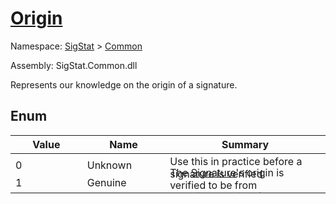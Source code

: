 # [Origin](./Origin.md)
Namespace: [SigStat]() > [Common](./README.md)

Assembly: SigStat.Common.dll


Represents our knowledge on the origin of a signature.

##	Enum

| Value | Name | Summary | 
| --- | --- | --- | 
| 0<div style="margin: -28px 0px 0px 0px;"><img width=200/>  | Unknown<div style="margin: -28px 0px 0px 0px;"><img width=200/>  | Use this in practice before a signature is verified.<div style="margin: -28px 0px 0px 0px;"><img width=200/>  | <br>
| 1<div style="margin: -28px 0px 0px 0px;"><img width=200/>  | Genuine<div style="margin: -28px 0px 0px 0px;"><img width=200/>  | The [Signature](https://github.com/hargitomi97/sigstat/blob/master/docs/md/SigStat/Common/Signature.md)'s origin is verified to be from [Signature.Signer](https://github.com/hargitomi97/sigstat/blob/master/docs/md/SigStat/Common/Signature.md)<div style="margin: -28px 0px 0px 0px;"><img width=200/>  | <br>
| 2<div style="margin: -28px 0px 0px 0px;"><img width=200/>  | Forged<div style="margin: -28px 0px 0px 0px;"><img width=200/>  | The [Signature](https://github.com/hargitomi97/sigstat/blob/master/docs/md/SigStat/Common/Signature.md) is a forgery.<div style="margin: -28px 0px 0px 0px;"><img width=200/>  | <br>


